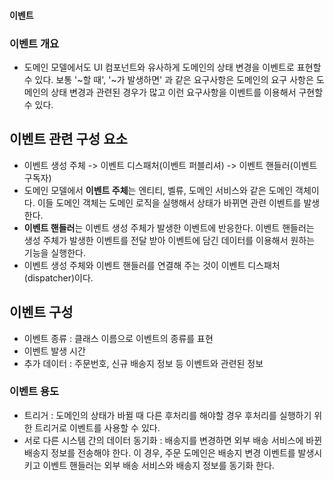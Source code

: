 #### 이벤트
### 이벤트 개요
* 도메인 모델에서도 UI 컴포넌트와 유사하게 도메인의 상태 변경을 이벤트로 표현할 수 있다. 
보통 '~할 때', '~가 발생하면' 과 같은 요구사항은 도메인의 요구 사항은 도메인의 상태 변경과 관련된 경우가 많고 이런 요구사항을 이벤트를 이용해서 구현할 수 있다.

## 이벤트 관련 구성 요소
* 이벤트 생성 주체 -> 이벤트 디스패처(이벤트 퍼블리셔) -> 이벤트 핸들러(이벤트 구독자)
* 도메인 모델에서 **이벤트 주체**는 엔티티, 벨류, 도메인 서비스와 같은 도메인 객체이다. 이들 도메인 객체는 도메인 로직을 실행해서 상태가 바뀌면 관련 이벤트를 발생한다.
* **이벤트 핸들러**는 이벤트 생성 주체가 발생한 이벤트에 반응한다. 이벤트 핸들러는 생성 주체가 발생한 이벤트를 전달 받아 이벤트에 담긴 데이터를 이용해서 원하는 기능을 실행한다.
* 이벤트 생성 주체와 이벤트 핸들러를 연결해 주는 것이 이벤트 디스패처(dispatcher)이다. 

## 이벤트 구성
* 이벤트 종류 : 클래스 이름으로 이벤트의 종류를 표현
* 이벤트 발생 시간
* 추가 데이터 : 주문번호, 신규 배송지 정보 등 이벤트와 관련된 정보

### 이벤트 용도
* 트리거 : 도메인의 상태가 바뀔 때 다른 후처리를 해야할 경우 후처리를 실행하기 위한 트리거로 이벤트를 사용할 수 있다.
* 서로 다른 시스템 간의 데이터 동기화 : 배송지를 변경하면 외부 배송 서비스에 바뀐 배송지 정보를 전송해야 한다. 이 경우, 주문 도메인은 배송지 변경 이벤트를 발생시키고
이벤트 핸들러는 외부 배송 서비스와 배송지 정보를 동기화 한다.

